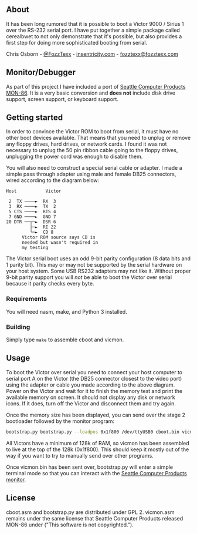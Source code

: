 ## About

It has been long rumored that it is possible to boot a Victor 9000 /
Sirius 1 over the RS-232 serial port. I have put together a simple
package called cerealbwet to not only demonstrate that it's possible,
but also provides a first step for doing more sophisticated booting
from serial.

Chris Osborn - [@FozzTexx](https://twitter.com/FozzTexx) - [insentricity.com](https://www.insentricity.com/a.cl/285/booting-a-victor-9000-with-cereal) - fozztexx@fozztexx.com

## Monitor/Debugger

As part of this project I have included a port of [Seattle Computer
Products
MON-86](http://www.bitsavers.org/pdf/seattleComputer/SCP-300_MON-86_V1.5A.pdf). It
is a very basic conversion and **does not** include disk drive support,
screen support, or keyboard support.

## Getting started

In order to convince the Victor ROM to boot from serial, it must have
no other boot devices available. That means that you need to unplug or
remove any floppy drives, hard drives, or network cards. I found it
was not necessary to unplug the 50 pin ribbon cable going to the
floppy drives, unplugging the power cord was enough to disable them.

You will also need to construct a special serial cable or adapter. I
made a simple pass through adapter using male and female DB25
connectors, wired according to the diagram below:

    Host 	       Victor

     2  TX ────►  RX  3
     3  RX ────►  TX  2
     5 CTS ────►  RTS 4
     7 GND ────►  GND 7
    20 DTR ──┬─►  DSR 6
             ├─►  RI 22
             └─►  CD 8
		  Victor ROM source says CD is
		  needed but wasn't required in
		  my testing

The Victor serial boot uses an odd 9-bit parity configuration (8 data
bits and 1 parity bit). This may or may not be supported by the serial
hardware on your host system. Some USB RS232 adapters may not like
it. Without proper 9-bit parity support you will *not* be able to boot
the Victor over serial because it parity checks every byte.

### Requirements

You will need nasm, make, and Python 3 installed.

### Building

Simply type `make` to assemble cboot and vicmon.

## Usage

To boot the Victor over serial you need to connect your host computer
to serial port A on the Victor (the DB25 connector closest to the
video port) using the adapter or cable you made according to the above
diagram. Power on the Victor and wait for it to finish the memory test
and print the available memory on screen. It should not display any
disk or network icons. If it does, turn off the Victor and disconnect
them and try again.

Once the memory size has been displayed, you can send over the stage 2
bootloader followed by the monitor program:

```sh
bootstrap.py bootstrap.py --loadpos 0x1f800 /dev/ttyUSB0 cboot.bin vicmon.bin
```

All Victors have a minimum of 128k of RAM, so vicmon has been
assembled to live at the top of the 128k (0x1f800). This should keep
it mostly out of the way if you want to try to manually send over
other programs.

Once vicmon.bin has been sent over, bootstrap.py will enter a simple
terminal mode so that you can interact with the [Seattle Computer
Products
monitor](http://www.bitsavers.org/pdf/seattleComputer/SCP-300_MON-86_V1.5A.pdf).

## License

cboot.asm and bootstrap.py are distributed under GPL 2. vicmon.asm
remains under the same license that Seattle Computer Products released
MON-86 under ("This software is not copyrighted.").

